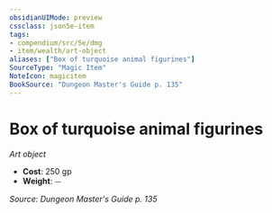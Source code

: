 ```yaml
---
obsidianUIMode: preview
cssclass: json5e-item
tags:
- compendium/src/5e/dmg
- item/wealth/art-object
aliases: ["Box of turquoise animal figurines"]
SourceType: "Magic Item"
NoteIcon: magicitem
BookSource: "Dungeon Master's Guide p. 135"
---
```

# Box of turquoise animal figurines
*Art object*  

- **Cost**: 250 gp
- **Weight**: ⏤

*Source: Dungeon Master's Guide p. 135*